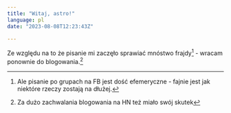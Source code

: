 ```yaml
---
title: "Witaj, astro!"
language: pl
date: "2023-08-08T12:23:43Z"

---
```


Ze względu na to że pisanie mi zaczęło sprawiać mnóstwo frajdy[^1] - wracam ponownie do blogowania.[^2]


[^1]: Ale pisanie po grupach na FB jest dość efemeryczne - fajnie jest jak niektóre rzeczy zostają na dłużej.

[^2]: Za dużo zachwalania blogowania na HN też miało swój skutek